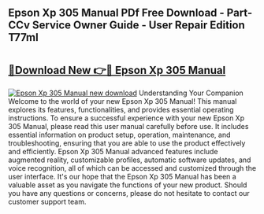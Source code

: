 ## Epson Xp 305 Manual PDf Free Download - Part-CCv Service Owner Guide - User Repair Edition T77mI

# <h2><a href="http://cf18833.oget.top/?id=Epson+Xp+305+Manual">🔗Download New 👉🔴 Epson Xp 305 Manual</a></h2>

[![Epson Xp 305 Manual new download](https://i.imgur.com/5g1atiW.png)](http://cf18833.oget.top/?id=Epson+Xp+305+Manual)
Understanding Your Companion Welcome to the world of your new Epson Xp 305 Manual! This manual explores its features, functionalities, and provides essential operating instructions. To ensure a successful experience with your new Epson Xp 305 Manual, please read this user manual carefully before use. It includes essential information on product setup, operation, maintenance, and troubleshooting, ensuring that you are able to use the product effectively and efficiently. Epson Xp 305 Manual advanced features include augmented reality, customizable profiles, automatic software updates, and voice recognition, all of which can be accessed and customized through the user interface. It's our hope that the Epson Xp 305 Manual has been a valuable asset as you navigate the functions of your new product. Should you have any questions or concerns, please do not hesitate to contact our customer support team.
